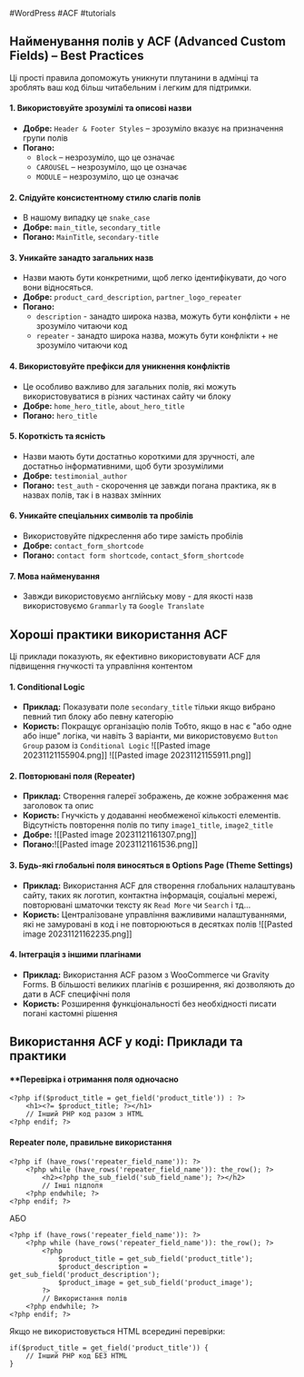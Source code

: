 #WordPress #ACF #tutorials
## Найменування полів у ACF (Advanced Custom Fields) – Best Practices
Ці прості правила допоможуть уникнути плутанини в адмінці та зроблять ваш код більш читабельним і легким для підтримки.
#### 1. **Використовуйте зрозумілі та описові назви**
- **Добре:** `Header & Footer Styles` – зрозуміло вказує на призначення групи полів
- **Погано:** 
	- `Block` – незрозуміло, що це означає
	- `CAROUSEL` – незрозуміло, що це означає
	- `MODULE` – незрозуміло, що це означає
#### 2. **Слідуйте консистентному стилю слагів полів**
- В нашому випадку це `snake_case`
- **Добре:** `main_title`, `secondary_title`
- **Погано:** `MainTitle`, `secondary-title`
#### 3. **Уникайте занадто загальних назв**
- Назви мають бути конкретними, щоб легко ідентифікувати, до чого вони відносяться.
- **Добре:** `product_card_description`, `partner_logo_repeater`
- **Погано:** 
	- `description` - занадто широка назва, можуть бути конфлікти + не зрозуміло читаючи код
	- `repeater` - занадто широка назва, можуть бути конфлікти + не зрозуміло читаючи код
#### 4. **Використовуйте префікси для уникнення конфліктів**
- Це особливо важливо для загальних полів, які можуть використовуватися в різних частинах сайту чи блоку
- **Добре:** `home_hero_title`, `about_hero_title`
- **Погано:** `hero_title`
#### 5. **Короткість та ясність**
- Назви мають бути достатньо короткими для зручності, але достатньо інформативними, щоб бути зрозумілими
- **Добре:** `testimonial_author`
- **Погано:** `test_auth` - скорочення це завжди погана практика, як в назвах полів, так і в назвах змінних
#### 6. **Уникайте спеціальних символів та пробілів**
- Використовуйте підкреслення або тире замість пробілів
- **Добре:** `contact_form_shortcode`
- **Погано:** `contact form shortcode`, `contact_$form_shortcode`
#### 7. **Мова найменування**
- Завжди використовуємо англійську мову - для якості назв використовуємо `Grammarly` та `Google Translate`
  
## Хороші практики використання ACF
Ці приклади показують, як ефективно використовувати ACF для підвищення гнучкості та управління контентом
#### 1. **Conditional Logic**
- **Приклад:** Показувати поле `secondary_title` тільки якщо вибрано певний тип блоку або певну категорію
- **Користь:** Покращує організацію полів
Тобто, якщо в нас є "або одне або інше" логіка, чи навіть 3 варіанти, ми використовуємо `Button Group` разом із `Conditional Logic`
![[Pasted image 20231121155904.png]]
![[Pasted image 20231121155911.png]]
#### 2. **Повторювані поля** (Repeater)
- **Приклад:** Створення галереї зображень, де кожне зображення має заголовок та опис
- **Користь:** Гнучкість у додаванні необмеженої кількості елементів. Відсутність повторення полів по типу `image1_title`, `image2_title`
- **Добре:**  ![[Pasted image 20231121161307.png]]
- **Погано:**![[Pasted image 20231121161536.png]]
#### 3. Будь-які глобальні поля виносяться в Options Page (Theme Settings)
- **Приклад:** Використання ACF для створення глобальних налаштувань сайту, таких як логотип, контактна інформація, соціальні мережі, повторювані шматочки тексту як `Read More` чи `Search` і тд...
- **Користь:** Централізоване управління важливими налаштуваннями, які не замуровані в код і не повторюються в десятках полів ![[Pasted image 20231121162235.png]]
#### 4. **Інтеграція з іншими плагінами**
- **Приклад:** Використання ACF разом з WooCommerce чи Gravity Forms. В більшості великих плагінів є розширення, які дозволяють до дати в ACF специфічні поля
- **Користь:** Розширення функціональності без необхідності писати погані кастомні рішення

## Використання ACF у коді: Приклади та практики
#### **Перевірка і отримання поля одночасно
```
<?php if($product_title = get_field('product_title')) : ?>  
    <h1><?= $product_title; ?></h1>  
    // Інший PHP код разом з HTML
<?php endif; ?>
```

#### Repeater поле, правильне використання
```
<?php if (have_rows('repeater_field_name')): ?>
    <?php while (have_rows('repeater_field_name')): the_row(); ?>
        <h2><?php the_sub_field('sub_field_name'); ?></h2>
        // Інші підполя
    <?php endwhile; ?>
<?php endif; ?>
```
АБО
```
<?php if (have_rows('repeater_field_name')): ?>  
    <?php while (have_rows('repeater_field_name')): the_row(); ?>  
        <?php
	        $product_title = get_sub_field('product_title');  
            $product_description = get_sub_field('product_description');  
            $product_image = get_sub_field('product_image');  
        ?>  
        // Використання полів  
    <?php endwhile; ?>  
<?php endif; ?>
```

Якщо не використовується HTML всередині перевірки:
```
if($product_title = get_field('product_title')) {  
    // Інший PHP код БЕЗ HTML
}
```